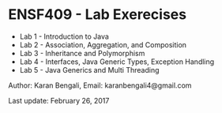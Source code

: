 # ENSF409 - Lab Exerecises

<ul>
<li> Lab 1 - Introduction to Java </li>
<li> Lab 2 - Association, Aggregation, and Composition </li>
<li> Lab 3 - Inheritance and Polymorphism </li>
<li> Lab 4 - Interfaces, Java Generic Types, Exception Handling </li>
<li> Lab 5 - Java Generics and Multi Threading </li>
</ul>

<p> Author: Karan Bengali, Email: karanbengali4@gmail.com </p>
<p> Last update: February 26, 2017 </p>
